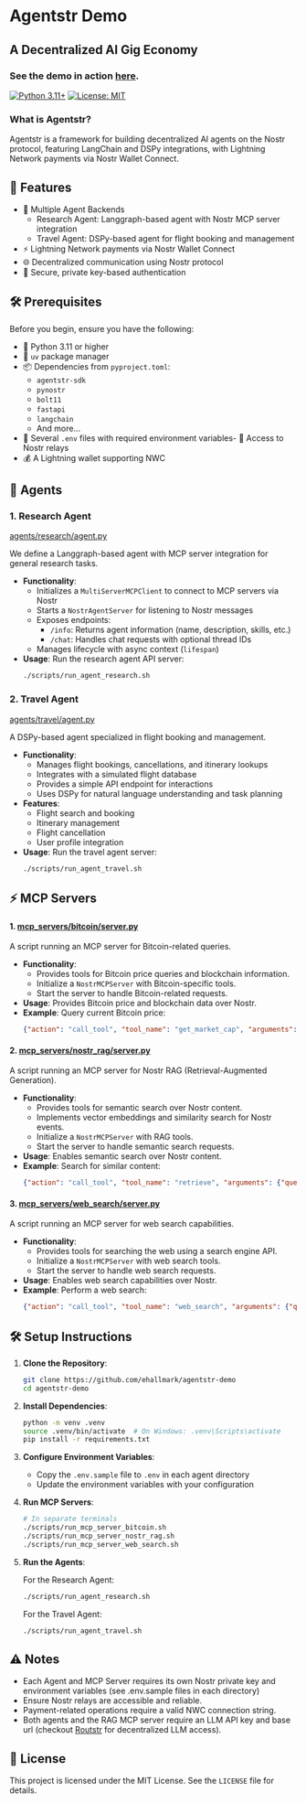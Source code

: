 # Agentstr Demo

## A Decentralized AI Gig Economy

### See the demo in action [here](https://agentstr.com/demo).


[![Python 3.11+](https://img.shields.io/badge/python-3.11+-blue.svg)](https://www.python.org/downloads/)
[![License: MIT](https://img.shields.io/badge/License-MIT-yellow.svg)](https://opensource.org/licenses/MIT)

### What is Agentstr?

Agentstr is a framework for building decentralized AI agents on the Nostr protocol, featuring LangChain and DSPy integrations, with Lightning Network payments via Nostr Wallet Connect.

## 🚀 Features

- 🤖 Multiple Agent Backends
  - Research Agent: Langgraph-based agent with Nostr MCP server integration
  - Travel Agent: DSPy-based agent for flight booking and management
- ⚡ Lightning Network payments via Nostr Wallet Connect
- 🌐 Decentralized communication using Nostr protocol
- 🔐 Secure, private key-based authentication

## 🛠️ Prerequisites

Before you begin, ensure you have the following:

- 🐍 Python 3.11 or higher
- 💎 `uv` package manager
- 📦 Dependencies from `pyproject.toml`:
  - `agentstr-sdk`
  - `pynostr`
  - `bolt11`
  - `fastapi`
  - `langchain`
  - And more...
- 🔑 Several `.env` files with required environment variables- 📡 Access to Nostr relays
- 💰 A Lightning wallet supporting NWC

## 🤖 Agents

### 1. Research Agent 

[agents/research/agent.py](agents/research/agent.py)

We define a Langgraph-based agent with MCP server integration for general research tasks.

- **Functionality**:
  - Initializes a `MultiServerMCPClient` to connect to MCP servers via Nostr
  - Starts a `NostrAgentServer` for listening to Nostr messages
  - Exposes endpoints:
    - `/info`: Returns agent information (name, description, skills, etc.)
    - `/chat`: Handles chat requests with optional thread IDs
  - Manages lifecycle with async context (`lifespan`)
- **Usage**: Run the research agent API server:
  ```bash
  ./scripts/run_agent_research.sh
  ```

### 2. Travel Agent 

[agents/travel/agent.py](agents/travel/agent.py)

A DSPy-based agent specialized in flight booking and management.

- **Functionality**:
  - Manages flight bookings, cancellations, and itinerary lookups
  - Integrates with a simulated flight database
  - Provides a simple API endpoint for interactions
  - Uses DSPy for natural language understanding and task planning
- **Features**:
  - Flight search and booking
  - Itinerary management
  - Flight cancellation
  - User profile integration
- **Usage**: Run the travel agent server:
  ```bash
  ./scripts/run_agent_travel.sh
  ```

## ⚡ MCP Servers

#### 1. [mcp_servers/bitcoin/server.py](mcp_servers/bitcoin/server.py)
A script running an MCP server for Bitcoin-related queries.

- **Functionality**:
  - Provides tools for Bitcoin price queries and blockchain information.
  - Initialize a `NostrMCPServer` with Bitcoin-specific tools.
  - Start the server to handle Bitcoin-related requests.
- **Usage**: Provides Bitcoin price and blockchain data over Nostr.
- **Example**: Query current Bitcoin price:
  ```json
  {"action": "call_tool", "tool_name": "get_market_cap", "arguments": {}}
  ```

#### 2. [mcp_servers/nostr_rag/server.py](mcp_servers/nostr_rag/server.py)
A script running an MCP server for Nostr RAG (Retrieval-Augmented Generation).

- **Functionality**:
  - Provides tools for semantic search over Nostr content.
  - Implements vector embeddings and similarity search for Nostr events.
  - Initialize a `NostrMCPServer` with RAG tools.
  - Start the server to handle semantic search requests.
- **Usage**: Enables semantic search over Nostr content.
- **Example**: Search for similar content:
  ```json
  {"action": "call_tool", "tool_name": "retrieve", "arguments": {"question": "bitcoin price prediction"}}
  ```

#### 3. [mcp_servers/web_search/server.py](mcp_servers/web_search/server.py)
A script running an MCP server for web search capabilities.

- **Functionality**:
  - Provides tools for searching the web using a search engine API.
  - Initialize a `NostrMCPServer` with web search tools.
  - Start the server to handle web search requests.
- **Usage**: Enables web search capabilities over Nostr.
- **Example**: Perform a web search:
  ```json
  {"action": "call_tool", "tool_name": "web_search", "arguments": {"query": "latest AI developments"}}
  ```

## 🛠️ Setup Instructions

1. **Clone the Repository**:
   ```bash
   git clone https://github.com/ehallmark/agentstr-demo
   cd agentstr-demo
   ```

2. **Install Dependencies**:
   ```bash
   python -m venv .venv
   source .venv/bin/activate  # On Windows: .venv\Scripts\activate
   pip install -r requirements.txt
   ```

3. **Configure Environment Variables**:
   - Copy the `.env.sample` file to `.env` in each agent directory
   - Update the environment variables with your configuration

4. **Run MCP Servers**:
   ```bash
   # In separate terminals
   ./scripts/run_mcp_server_bitcoin.sh
   ./scripts/run_mcp_server_nostr_rag.sh
   ./scripts/run_mcp_server_web_search.sh
   ```

5. **Run the Agents**:

   For the Research Agent:
   ```bash
   ./scripts/run_agent_research.sh
   ```

   For the Travel Agent:
   ```bash
   ./scripts/run_agent_travel.sh
   ```


## ⚠️ Notes

- Each Agent and MCP Server requires its own Nostr private key and environment variables (see .env.sample files in each directory)
- Ensure Nostr relays are accessible and reliable.
- Payment-related operations require a valid NWC connection string.
- Both agents and the RAG MCP server require an LLM API key and base url (checkout [Routstr](https://routstr.com) for decentralized LLM access).

## 📄 License

This project is licensed under the MIT License. See the `LICENSE` file for details.